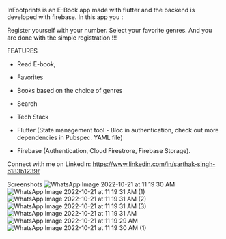 InFootprints is an E-Book app made with flutter and the backend is developed with firebase. In this app you :

Register yourself with your number.
Select your favorite genres.
And you are done with the simple registration !!!

FEATURES

* Read E-book,
* Favorites
* Books based on the choice of genres
* Search
* Tech Stack

* Flutter (State management tool - Bloc in authentication, check out more dependencies in Pubspec. YAML file)
* Firebase (Authentication, Cloud Firestrore, Firebase Storage).

Connect with me on LinkedIn: https://www.linkedin.com/in/sarthak-singh-b183b1239/

Screenshots
![WhatsApp Image 2022-10-21 at 11 19 30 AM](https://user-images.githubusercontent.com/103924916/197123494-896e9e6e-04bd-44f1-bcac-4ec97f566833.jpeg)
![WhatsApp Image 2022-10-21 at 11 19 31 AM (1)](https://user-images.githubusercontent.com/103924916/197123500-46c9a7ad-3b9f-428f-9286-5ec402610b56.jpeg)
![WhatsApp Image 2022-10-21 at 11 19 31 AM (2)](https://user-images.githubusercontent.com/103924916/197123501-18e2d065-8ba2-4bae-88ee-5e2876c6f3bd.jpeg)
![WhatsApp Image 2022-10-21 at 11 19 31 AM (3)](https://user-images.githubusercontent.com/103924916/197123505-4b2e0162-7046-4621-a246-07e4005a600e.jpeg)
![WhatsApp Image 2022-10-21 at 11 19 31 AM](https://user-images.githubusercontent.com/103924916/197123507-569910be-eb01-490a-9715-085d53f72bce.jpeg)
![WhatsApp Image 2022-10-21 at 11 19 29 AM](https://user-images.githubusercontent.com/103924916/197123509-ac7f0354-a926-4bf4-b628-e952d07f433d.jpeg)
![WhatsApp Image 2022-10-21 at 11 19 30 AM (1)](https://user-images.githubusercontent.com/103924916/197123512-a6c25ca6-1dc8-4d19-b394-e0873420f793.jpeg)
